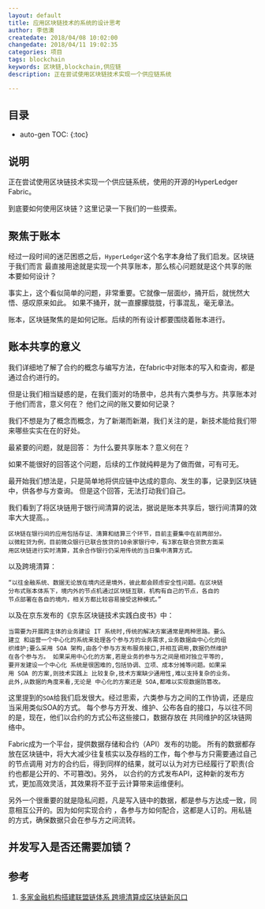 ```yaml
---
layout: default
title: 应用区块链技术的系统的设计思考
author: 李佶澳
createdate: 2018/04/08 10:02:00
changedate: 2018/04/11 19:02:35
categories: 项目
tags: blockchain
keywords: 区块链,blockchain,供应链
description: 正在尝试使用区块链技术实现一个供应链系统

---
```


## 目录
* auto-gen TOC:
{:toc}

## 说明

正在尝试使用区块链技术实现一个供应链系统，使用的开源的HyperLedger Fabric。

到底要如何使用区块链？这里记录一下我们的一些摸索。

## 聚焦于账本

经过一段时间的迷茫困惑之后，`HyperLedger`这个名字本身给了我们启发。区块链于我们而言
最直接用途就是实现一个共享账本，那么核心问题就是这个共享的账本要如何设计？

事实上，这个看似简单的问题，非常重要。它就像一层面纱，捅开后，就恍然大悟、感叹原来如此。
如果不捅开，就一直朦朦胧胧，行事混乱，毫无章法。

账本，区块链聚焦的是如何记账。后续的所有设计都要围绕着账本进行。

## 账本共享的意义

我们详细地了解了合约的概念与编写方法，在fabric中对账本的写入和查询，都是通过合约进行的。

但是让我们相当疑惑的是，在我们面对的场景中，总共有六类参与方。共享账本对于他们而言，意义何在？
他们之间的账又要如何记录？

我们不想是为了概念而概念，为了新潮而新潮，我们关注的是，新技术能给我们带来哪些实实在在的好处。

最紧要的问题，就是回答： 为什么要共享账本？意义何在？

如果不能很好的回答这个问题，后续的工作就纯粹是为了做而做，可有可无。

最开始我们想法是，只是简单地将供应链中达成的意向、发生的事，记录到区块链中，供各参与方查询。
但是这个回答，无法打动我们自己。

我们看到了将区块链用于银行间清算的说法，据说是账本共享后，银行间清算的效率大大提高。。

	区块链在银行间的应用包括存证、清算和结算三个环节，目前主要集中在前两部分。
	以微粒贷为例，目前微众银行已联合放贷的10余家银行中，有3家在联合贷款方面采
	用区块链进行实时清算，其余合作银行仍采用传统的当日集中清算方式。

以及跨境清算：

	“以往金融系统、数据无论放在境内还是境外，彼此都会顾虑安全性问题。在区块链
	分布式账本体系下，境内外的节点机通过区块链互联，机构有自己的节点，各自的
	节点部署在各自的境内，相关方都比较容易接受这种模式。”

以及在京东发布的《京东区块链技术实践白皮书》中：

	当需要为开展跨主体的业务建设 IT 系统时,传统的解决方案通常是两种思路。要么
	建立 和运营一个中心化的系统来处理各个参与方的业务需求,业务数据由中心化的组
	织维护;要么采用 SOA 架构,由各个参与方发布服务接口,并相互调用,数据仍然维护
	在各个参与方。 如果采用中心化的方案,若是业务的参与方之间是相对独立平等的,
	要开发建设一个中心化 系统是很困难的,包括协调、立项、成本分摊等问题。如果采
	用 SOA 的方案,则技术实践上 比较复杂,技术方案缺少通用性,难以支持复杂的业务。
	此外,从数据的角度来看,无论是 中心化的方案还是 SOA,都难以实现数据防篡改。

这里提到的`SOA`给我们启发很大。经过思索，六类参与方之间的工作协调，还是应当采用类似SOA的方式。
每个参与方开发、维护、公布各自的接口，与以往不同的是，现在，他们以合约的方式公布这些接口，数据存放在
共同维护的区块链网络中。

Fabric成为一个平台，提供数据存储和合约（API）发布的功能。
所有的数据都存放在区块链中，将大大减少往复核实以及存档的工作，每个参与方只需要通过自己的节点调用
对方的合约后，得到同样的结果，就可以认为对方已经履行了职责(合约也都是公开的、不可篡改)。另外，
以合约的方式发布API，这种新的发布方式，更加高效灵活，其效果将不亚于云计算带来运维便利。

另外一个很重要的就是隐私问题，凡是写入链中的数据，都是参与方达成一致，同意相互公开的。因为如何实现合约
，各参与方如何配合，这都是人订的。用私链的方式，确保数据只会在参与方之间流转。

## 并发写入是否还需要加锁？



## 参考

1. [多家金融机构搭建联盟链体系 跨境清算成区块链新风口][1]

[1]: http://money.163.com/17/0420/05/CIEMUO9G002580S6.html  "多家金融机构搭建联盟链体系 跨境清算成区块链新风口" 
